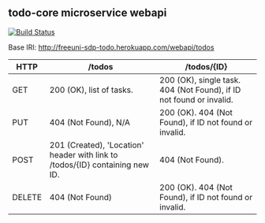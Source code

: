 todo-core microservice webapi
------------------------------

[![Build Status](https://travis-ci.org/freeuni-sdp/todo-core.svg?branch=master)](https://travis-ci.org/freeuni-sdp/todo-core)


Base IRI: http://freeuni-sdp-todo.herokuapp.com/webapi/todos

HTTP  |  /todos   |  /todos/{ID}
------|-----------|---------
GET   | 200 (OK), list of tasks. | 200 (OK), single task. 404 (Not Found), if ID not found or invalid.
PUT   | 404 (Not Found), N/A | 200 (OK). 404 (Not Found), if ID not found or invalid.
POST  | 201 (Created), 'Location' header with link to /todos/{ID} containing new ID. | 404 (Not Found).
DELETE| 404 (Not Found) | 200 (OK). 404 (Not Found), if ID not found or invalid.
